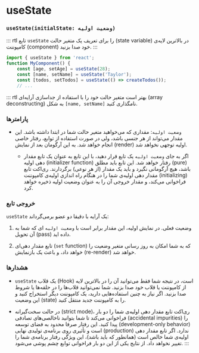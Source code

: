 # useState

### `useState(initialState: وضعیت اولیه)`

::: rtl
تابع `useState` را برای تعریف یک متغیر حالت (state variable) در بالاترین لایه‌ی کامپوننت (component) خود صدا بزنید.
:::

``` jsx
import { useState } from 'react';
function MyComponent() {
	const [age, setAge] = useState(28);
	const [name, setName] = useState('Taylor');
	const [todos, setTodos] = useState(() => createTodos());
	// ...
```

::: rtl
بهتر است متغیر حالت خود را با استفاده از جداسازی آرایه‌ای (array deconstructing) به شکل `[name, setName]` نامگذاری کنید.

### پارامترها

* `وضعیت اولیه`: مقداری که می‌خواهید متغیر حالت شما در ابتدا داشته باشد. این مقدار می‌تواند از هر جنسی باشد، ولی در صورت استفاده از توابع، رفتار خاصی انجام خواهد شد. به این آرگومان بعد از نمایش (render) اولیه توجهی نخواهد شد.

	* اگر به جای `وضعیت اولیه` یک تابع قرار دهید، با این تابع به عنوان یک تابع مقدار دهی اولیه (initializer function) رفتار خواهد شد. این تابع باید مطلق (pure) باشد، هیچ آرگومانی نگیرد و باید یک مقدار (از هر نوعی) برگردارند. ری‌اکت تابع مقدار دهی اولیه‌ی شما را در هنگام راه اندازی اولیه‌ی کامپوننت (initializing) فراخوانی می‌کند، و مقدار خروجی آن را به عنوان وضعیت اولیه ذخیره خواهد کرد.

### خروجی تابع

`useState` یک آرایه با دقیقا دو عضو برمی‌گرداند:

1. وضعیت فعلی. در نمایش اولیه، این مقدار برابر است با `وضعیت اولیه` ای که شما به آن تحویل (pass) داده اید.

2. تابع مقدار دهی‌ای (`set` function) که به شما امکان به روز رسانی متغیر وضعیت را خواهد داد، و باعث یک بازنمایش (re-render) خواهد شد.

### هشدارها

* `useState` یک قلاب (Hook) است، در نتیجه شما فقط می‌توانید آن را در بالاترین لایه از کامپوننت یا قلاب خود صدا بزنید. شما نمی‌توانید قلاب‌ها را در حلقه‌ها یا شروط صدا بزنید. اگر نیاز به چنین استفاده‌هایی دارید، یک کامپوننت دیگر استخراج کنید و این وضعیت (state) را به کامپوننت جدید منتقل کنید.

* در حالت سخت‌گیرانه (strict mode)، ری‌اکت تابع مقدار دهی اولیه‌ی شما را دو بار فراخوانی می‌کند تا شما بتوانید ناخالصی‌های تصادفی (accidental impurities) را پیدا کنید. این رفتار صرفا محدود به فضای توسعه (development-only behavior) است و تأثیری روی برنامه‌ی تولیدی نهایی (production) ندارد. اگر تابع مقدار دهی اولیه‌ی شما خالص است (همانطور که باید باشد)، این ویژگی رفتار برنامه‌ی شما را تغییر نخواهد داد. از نتایج یکی از این دو بار فراخوانی توابع چشم پوشی می‌شود.
:::